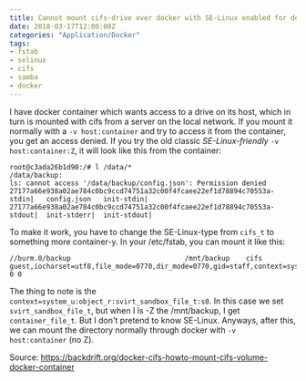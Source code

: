 ```yaml
---
title: Cannot mount cifs-drive over docker with SE-Linux enabled for docker
date: 2018-03-17T12:00:00Z
categories: "Application/Docker"
tags:
- fstab
- selinux
- cifs
- samba
- docker
---
```

I have docker container which wants access to a drive on its host, which in turn is mounted with cifs from a server on the local network. If you mount it normally with a `-v host:container` and try to access it from the container, you get an access denied. If you try the old classic *SE-Linux-friendly* `-v host:container:Z`, it will look like this from the container:

```
root@c3ada26b1d90:/# l /data/*
/data/backup:
ls: cannot access '/data/backup/config.json': Permission denied
27177a66e938a02ae784c0bc9ccd74751a32c00f4fcaee22ef1d78894c70553a-stdin|   config.json   init-stdin|
27177a66e938a02ae784c0bc9ccd74751a32c00f4fcaee22ef1d78894c70553a-stdout|  init-stderr|  init-stdout|
```

To make it work, you have to change the SE-Linux-type from `cifs_t` to something more container-y. In your /etc/fstab, you can mount it like this:

```
//burm.0/backup                            /mnt/backup    cifs  guest,iocharset=utf8,file_mode=0770,dir_mode=0770,gid=staff,context=system_u:object_r:svirt_sandbox_file_t:s0  0 0
```

The thing to note is the `context=system_u:object_r:svirt_sandbox_file_t:s0`. In this case we set `svirt_sandbox_file_t`, but when I ls -Z the /mnt/backup, I get `container_file_t`. But I don't pretend to know SE-Linux. Anyways, after this, we can mount the directory normally through docker with `-v host:container` (no Z).

Source: https://backdrift.org/docker-cifs-howto-mount-cifs-volume-docker-container


